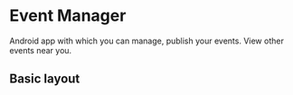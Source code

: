 # Event Manager
Android app with which you can manage, publish your events. View other events near you.

## Basic layout


